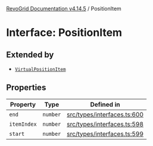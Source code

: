[RevoGrid Documentation v4.14.5](README.md) / PositionItem

# Interface: PositionItem

## Extended by

- [`VirtualPositionItem`](Interface.VirtualPositionItem.md)

## Properties

| Property | Type | Defined in |
| ------ | ------ | ------ |
| `end` | `number` | [src/types/interfaces.ts:600](https://github.com/revolist/revogrid/blob/395fb64310e6654557393205ff295dbb2f4142c5/src/types/interfaces.ts#L600) |
| `itemIndex` | `number` | [src/types/interfaces.ts:598](https://github.com/revolist/revogrid/blob/395fb64310e6654557393205ff295dbb2f4142c5/src/types/interfaces.ts#L598) |
| `start` | `number` | [src/types/interfaces.ts:599](https://github.com/revolist/revogrid/blob/395fb64310e6654557393205ff295dbb2f4142c5/src/types/interfaces.ts#L599) |
